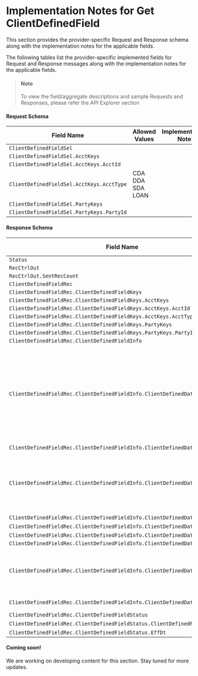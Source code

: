 # Implementation Notes for Get ClientDefinedField
This section provides the provider-specific Request and Response schema along with the implementation notes for the applicable fields.
<!-- 
type: tab 
titles: Premier, Signature, 
-->


The following tables list the provider-specific implemented fields for Request and Response messages along with the implementation notes for the applicable fields. 


<!-- theme: info -->
> #### Note
> 
> To view the field/aggregate descriptions and sample Requests and Responses, please refer the API Explorer section


#### Request Schema
|Field Name|Allowed Values|Implementation Note|
|----|----|----|
|`ClientDefinedFieldSel`|||
|`ClientDefinedFieldSel.AcctKeys`|||
|`ClientDefinedFieldSel.AcctKeys.AcctId`|||
|`ClientDefinedFieldSel.AcctKeys.AcctType`|CDA<br>DDA<br>SDA<br>LOAN<br>||
|`ClientDefinedFieldSel.PartyKeys`|||
|`ClientDefinedFieldSel.PartyKeys.PartyId`|| |
#### Response Schema
|Field Name|Allowed Values|Implementation Note|
|----|----|----|
|`Status`|||
|`RecCtrlOut`|||
|`RecCtrlOut.SentRecCount`|||
|`ClientDefinedFieldRec`|||
|`ClientDefinedFieldRec.ClientDefinedFieldKeys`|||
|`ClientDefinedFieldRec.ClientDefinedFieldKeys.AcctKeys`|||
|`ClientDefinedFieldRec.ClientDefinedFieldKeys.AcctKeys.AcctId`|||
|`ClientDefinedFieldRec.ClientDefinedFieldKeys.AcctKeys.AcctType`|||
|`ClientDefinedFieldRec.ClientDefinedFieldKeys.PartyKeys`|||
|`ClientDefinedFieldRec.ClientDefinedFieldKeys.PartyKeys.PartyId`|| |
|`ClientDefinedFieldRec.ClientDefinedFieldInfo`|||
|`ClientDefinedFieldRec.ClientDefinedFieldInfo.ClientDefinedData`||Client defined Data related to the party and account is being pulled by the service:<br>For SDA/CDA/DDA (only Application) - 000<br>For Loan and Party - 050 |
|`ClientDefinedFieldRec.ClientDefinedFieldInfo.ClientDefinedData.DataIdent`|| <br>|
|`ClientDefinedFieldRec.ClientDefinedFieldInfo.ClientDefinedData.DataType`|Alpha<br>Currency<br>CurrencySymbol<br>Date<br>Numeric<br>NumericSymbol<br>Rate<br>RateSymbol| <br>|
|`ClientDefinedFieldRec.ClientDefinedFieldInfo.ClientDefinedData.Value`|| |
|`ClientDefinedFieldRec.ClientDefinedFieldInfo.ClientDefinedData.DataLength`||<br> |
|`ClientDefinedFieldRec.ClientDefinedFieldInfo.ClientDefinedData.ExpDt`|| |
|`ClientDefinedFieldRec.ClientDefinedFieldInfo.ClientDefinedData.Desc`|| |
|`ClientDefinedFieldRec.ClientDefinedFieldInfo.ClientDefinedData.RequiredFlag`||Flag for Metadata.<br>True = data required<br>False = data not required<br>|
|`ClientDefinedFieldRec.ClientDefinedFieldInfo.ClientDefinedData.SearchFlag`|true<br>false||
|`ClientDefinedFieldRec.ClientDefinedFieldStatus`|||
|`ClientDefinedFieldRec.ClientDefinedFieldStatus.ClientDefinedFieldStatusCode`|Valid| |
|`ClientDefinedFieldRec.ClientDefinedFieldStatus.EffDt`|||
<!-- type: tab -->


#### Coming soon!
We are working on developing content for this section. Stay tuned for more updates. 


<!-- type: tab-end -->
